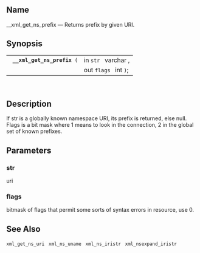 <div>

<div>

</div>

<div>

## Name

\_\_xml_get_ns_prefix — Returns prefix by given URI.

</div>

<div>

## Synopsis

<div>

|                                  |                       |
|----------------------------------|-----------------------|
| ` `**`__xml_get_ns_prefix`**` (` | in `str ` varchar ,   |
|                                  | out `flags ` int `)`; |

<div>

 

</div>

</div>

</div>

<div>

## Description

If str is a globally known namespace URI, its prefix is returned, else
null. Flags is a bit mask where 1 means to look in the connection, 2 in
the global set of known prefixes.

</div>

<div>

## Parameters

<div>

### str

uri

</div>

<div>

### flags

bitmask of flags that permit some sorts of syntax errors in resource,
use 0.

</div>

</div>

<div>

## See Also

`xml_get_ns_uri ` `xml_ns_uname ` `xml_ns_iristr `
`xml_nsexpand_iristr `

</div>

</div>
